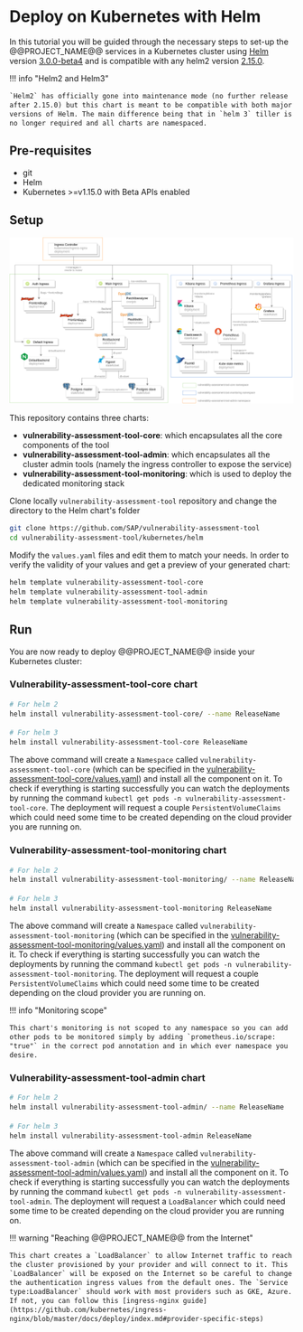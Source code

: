 # Deploy on Kubernetes with Helm

In this tutorial you will be guided through the necessary steps to set-up the @@PROJECT_NAME@@ services in a Kubernetes cluster using [Helm](https://helm.sh/) version [3.0.0-beta4](https://github.com/helm/helm/releases/tag/v3.0.0-beta.4) and is compatible with any helm2 version [2.15.0](https://github.com/helm/helm/releases/tag/v2.15.0).

!!! info "Helm2 and Helm3"

    `Helm2` has officially gone into maintenance mode (no further release after 2.15.0) but this chart is meant to be compatible with both major versions of Helm. The main difference being that in `helm 3` tiller is no longer required and all charts are namespaced.


## Pre-requisites

-   git
-   Helm
-   Kubernetes >=v1.15.0 with Beta APIs enabled

## Setup

![helm-chart](../../images/helm_architecture.png)

This repository contains three charts:  

-   **vulnerability-assessment-tool-core**: which encapsulates all the core components of the tool  
-   **vulnerability-assessment-tool-admin**: which encapsulates all the cluster admin tools (namely the ingress controller to expose the service)  
-   **vulnerability-assessment-tool-monitoring**: which is used to deploy the dedicated monitoring stack  

Clone locally `vulnerability-assessment-tool` repository and change the directory to the Helm chart's folder

```sh
git clone https://github.com/SAP/vulnerability-assessment-tool
cd vulnerability-assessment-tool/kubernetes/helm
```

Modify the `values.yaml` files and edit them to match your needs.
In order to verify the validity of your values and get a preview of your generated chart:

```sh
helm template vulnerability-assessment-tool-core
helm template vulnerability-assessment-tool-admin
helm template vulnerability-assessment-tool-monitoring
```

## Run

You are now ready to deploy @@PROJECT_NAME@@ inside your Kubernetes cluster:

### Vulnerability-assessment-tool-core chart

```sh
# For helm 2
helm install vulnerability-assessment-tool-core/ --name ReleaseName

# For helm 3
helm install vulnerability-assessment-tool-core ReleaseName
```

The above command will create a `Namespace` called `vulnerability-assessment-tool-core` (which can be specified in the [vulnerability-assessment-tool-core/values.yaml](https://github.com/SAP/vulnerability-assessment-tool/kubernetes/helm/vulnerability-assessment-tool-core/values.yaml)) and install all the component on it. To check if everything is starting successfully you can watch the deployments by running the command `kubectl get pods -n vulnerability-assessment-tool-core`. The deployment will request a couple `PersistentVolumeClaims` which could need some time to be created depending on the cloud provider you are running on.


### Vulnerability-assessment-tool-monitoring chart

```sh
# For helm 2
helm install vulnerability-assessment-tool-monitoring/ --name ReleaseName

# For helm 3
helm install vulnerability-assessment-tool-monitoring ReleaseName
```

The above command will create a `Namespace` called `vulnerability-assessment-tool-monitoring` (which can be specified in the [vulnerability-assessment-tool-monitoring/values.yaml](https://github.com/SAP/vulnerability-assessment-tool/kubernetes/helm/vulnerability-assessment-tool-monitoring/values.yaml)) and install all the component on it. To check if everything is starting successfully you can watch the deployments by running the command `kubectl get pods -n vulnerability-assessment-tool-monitoring`. The deployment will request a couple `PersistentVolumeClaims` which could need some time to be created depending on the cloud provider you are running on.

!!! info "Monitoring scope"

    This chart's monitoring is not scoped to any namespace so you can add other pods to be monitored simply by adding `prometheus.io/scrape: "true"` in the correct pod annotation and in which ever namespace you desire. 

### Vulnerability-assessment-tool-admin chart

```sh
# For helm 2
helm install vulnerability-assessment-tool-admin/ --name ReleaseName

# For helm 3
helm install vulnerability-assessment-tool-admin ReleaseName
```

The above command will create a `Namespace` called `vulnerability-assessment-tool-admin` (which can be specified in the [vulnerability-assessment-tool-admin/values.yaml](https://github.com/SAP/vulnerability-assessment-tool/kubernetes/helm/vulnerability-assessment-tool-admin/values.yaml)) and install all the component on it. To check if everything is starting successfully you can watch the deployments by running the command `kubectl get pods -n vulnerability-assessment-tool-admin`. The deployment will request a `LoadBalancer` which could need some time to be created depending on the cloud provider you are running on.

!!! warning "Reaching @@PROJECT_NAME@@ from the Internet"

    This chart creates a `LoadBalancer` to allow Internet traffic to reach the cluster provisioned by your provider and will connect to it. This `LoadBalancer` will be exposed on the Internet so be careful to change the authentication ingress values from the default ones. The `Service type:LoadBalancer` should work with most providers such as GKE, Azure. If not, you can follow this [ingress-nginx guide](https://github.com/kubernetes/ingress-nginx/blob/master/docs/deploy/index.md#provider-specific-steps)
